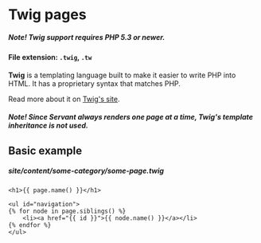 
# Twig pages

##### **Note!** Twig support requires PHP 5.3 or newer.

#### File extension: `.twig`, `.tw`

**Twig** is a templating language built to make it easier to write PHP into HTML. It has a proprietary syntax that matches PHP.

Read more about it on [Twig's site](http://twig.sensiolabs.org/doc/templates.html).

##### **Note!** Since Servant always renders one page at a time, Twig's template inheritance is not used.



## Basic example

##### site/content/some-category/some-page.twig

	<h1>{{ page.name() }}</h1>

	<ul id="navigation">
	{% for node in page.siblings() %}
		<li><a href="{{ id }}">{{ node.name() }}</a></li>
	{% endfor %}
	</ul>
